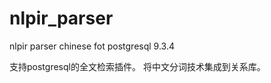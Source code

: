 nlpir_parser
============

nlpir parser chinese fot postgresql 9.3.4

支持postgresql的全文检索插件。
将中文分词技术集成到关系库。
